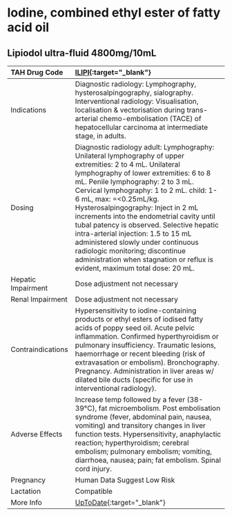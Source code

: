 # Iodine, combined ethyl ester of fatty acid oil

## Lipiodol ultra-fluid 4800mg/10mL

| TAH Drug Code      | [ILIPI](https://www.tahsda.org.tw/drugs/hissearch.php?drug_code=ILIPI){:target="_blank"}                                                                                                                                                                                                                                                                                                                                                                                                                                                                                                      |
|:-------------------|:----------------------------------------------------------------------------------------------------------------------------------------------------------------------------------------------------------------------------------------------------------------------------------------------------------------------------------------------------------------------------------------------------------------------------------------------------------------------------------------------------------------------------------------------------------------------------------------------|
| Indications        | Diagnostic radiology: Lymphography, hysterosalpingography, sialography. Interventional radiology: Visualisation, localisation & vectorisation during trans-arterial chemo-embolisation (TACE) of hepatocellular carcinoma at intermediate stage, in adults.                                                                                                                                                                                                                                                                                                                                   |
| Dosing             | Diagnostic radiology adult: Lymphography: Unilateral lymphography of upper extremities: 2 to 4 mL. Unilateral lymphography of lower extremities: 6 to 8 mL. Penile lymphography: 2 to 3 mL. Cervical lymphography: 1 to 2 mL. child: 1-6 mL, max: =<0.25mL/kg. Hysterosalpingography: Inject in 2 mL increments into the endometrial cavity until tubal patency is observed. Selective hepatic intra-arterial injection: 1.5 to 15 mL administered slowly under continuous radiologic monitoring; discontinue administration when stagnation or reflux is evident, maximum total dose: 20 mL. |
| Hepatic Impairment | Dose adjustment not necessary                                                                                                                                                                                                                                                                                                                                                                                                                                                                                                                                                                 |
| Renal Impairment   | Dose adjustment not necessary                                                                                                                                                                                                                                                                                                                                                                                                                                                                                                                                                                 |
| Contraindications  | Hypersensitivity to iodine-containing products or ethyl esters of iodised fatty acids of poppy seed oil. Acute pelvic inflammation. Confirmed hyperthyroidism or pulmonary insufficiency. Traumatic lesions, haemorrhage or recent bleeding (risk of extravasation or embolism). Bronchography. Pregnancy. Administration in liver areas w/ dilated bile ducts (specific for use in interventional radiology).                                                                                                                                                                                |
| Adverse Effects    | Increase temp followed by a fever (38-39°C), fat microembolism. Post embolisation syndrome (fever, abdominal pain, nausea, vomiting) and transitory changes in liver function tests. Hypersensitivity, anaphylactic reaction; hyperthyroidism; cerebral embolism; pulmonary embolism; vomiting, diarrhoea, nausea; pain; fat embolism. Spinal cord injury.                                                                                                                                                                                                                                    |
| Pregnancy          | Human Data Suggest Low Risk                                                                                                                                                                                                                                                                                                                                                                                                                                                                                                                                                                   |
| Lactation          | Compatible                                                                                                                                                                                                                                                                                                                                                                                                                                                                                                                                                                                    |
| More Info          | [UpToDate](https://www.uptodate.com/contents/iodine,-combined-ethyl-ester-of-fatty-acid-oil-drug-information){:target="_blank"}                                                                                                                                                                                                                                                                                                                                                                                                                                                               |

